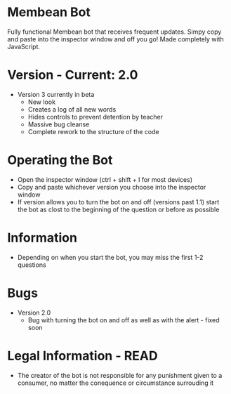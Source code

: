 # Membean Bot
Fully functional Membean bot that receives frequent updates. Simpy copy and paste into the inspector window and off you go! Made completely with JavaScript. 

# Version - Current: 2.0
- Version 3 currently in beta
  - New look
  - Creates a log of all new words
  - Hides controls to prevent detention by teacher
  - Massive bug cleanse
  - Complete rework to the structure of the code

# Operating the Bot
- Open the inspector window (ctrl + shift + I for most devices)
- Copy and paste whichever version you choose into the inspector window
- If version allows you to turn the bot on and off (versions past 1.1) start the bot as clost to the beginning of the question or before as possible

# Information
- Depending on when you start the bot, you may miss the first 1-2 questions

# Bugs
- Version 2.0
  - Bug with turning the bot on and off as well as with the alert - fixed soon

# Legal Information - READ
- The creator of the bot is not responsible for any punishment given to a consumer, no matter the conequence or circumstance surrouding it

